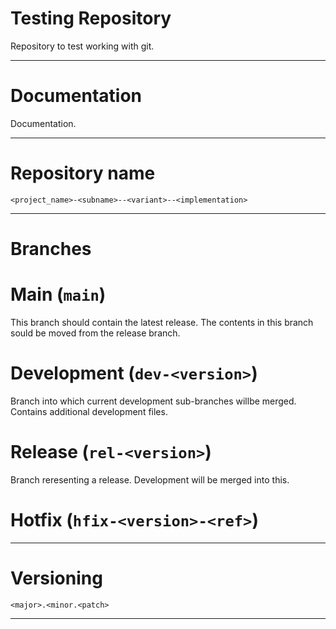 **Testing Repository**
========================================================

Repository to test working with git.

--------------------------------------------------------

# Documentation

Documentation.

--------------------------------------------------------

# Repository name

`<project_name>-<subname>--<variant>--<implementation>`

--------------------------------------------------------

# Branches

# Main (`main`)

This branch should contain the latest release. The contents in this branch sould be moved from the release branch.

# Development (`dev-<version>`)

Branch into which current development sub-branches willbe merged. Contains additional development files.

# Release (`rel-<version>`)

Branch reresenting a release. Development will be merged into this.

# Hotfix (`hfix-<version>-<ref>`)

--------------------------------------------------------

# Versioning

`<major>.<minor.<patch>`


--------------------------------------------------------

